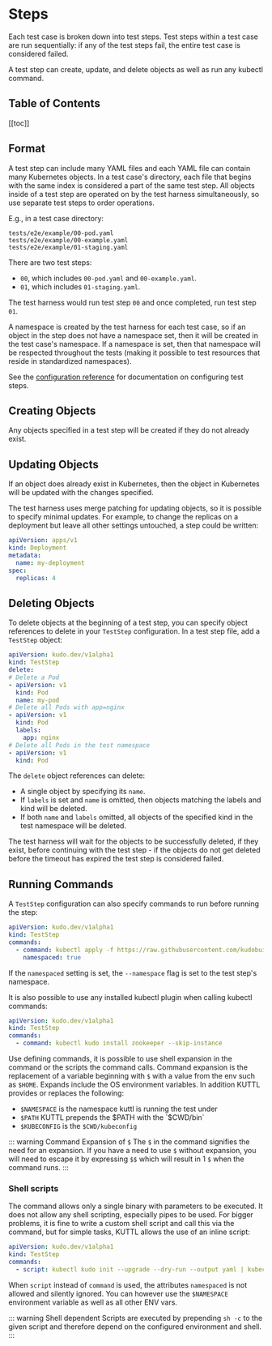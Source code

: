 # Steps

Each test case is broken down into test steps. Test steps within a test case are run sequentially: if any of the test steps fail, the entire test case is considered failed.

A test step can create, update, and delete objects as well as run any kubectl command.

<h2>Table of Contents</h2>

[[toc]]

## Format

A test step can include many YAML files and each YAML file can contain many Kubernetes objects. In a test case's directory, each file that begins with the same index is considered a part of the same test step. All objects inside of a test step are operated on by the test harness simultaneously, so use separate test steps to order operations.

E.g., in a test case directory:

```text
tests/e2e/example/00-pod.yaml
tests/e2e/example/00-example.yaml
tests/e2e/example/01-staging.yaml
```

There are two test steps:

* `00`, which includes `00-pod.yaml` and `00-example.yaml`.
* `01`, which includes `01-staging.yaml`.

The test harness would run test step `00` and once completed, run test step `01`.

A namespace is created by the test harness for each test case, so if an object in the step does not have a namespace set, then it will be created in the test case's namespace. If a namespace is set, then that namespace will be respected throughout the tests (making it possible to test resources that reside in standardized namespaces).

See the [configuration reference](reference.md#teststep) for documentation on configuring test steps.

## Creating Objects

Any objects specified in a test step will be created if they do not already exist.

## Updating Objects

If an object does already exist in Kubernetes, then the object in Kubernetes will be updated with the changes specified.

The test harness uses merge patching for updating objects, so it is possible to specify minimal updates. For example, to change the replicas on a deployment but leave all other settings untouched, a step could be written:

```yaml
apiVersion: apps/v1
kind: Deployment
metadata:
  name: my-deployment
spec:
  replicas: 4
```

## Deleting Objects

To delete objects at the beginning of a test step, you can specify object references to delete in your `TestStep` configuration. In a test step file, add a `TestStep` object:

```yaml
apiVersion: kudo.dev/v1alpha1
kind: TestStep
delete:
# Delete a Pod
- apiVersion: v1
  kind: Pod
  name: my-pod
# Delete all Pods with app=nginx
- apiVersion: v1
  kind: Pod
  labels:
    app: nginx
# Delete all Pods in the test namespace
- apiVersion: v1
  kind: Pod
```

The `delete` object references can delete:

* A single object by specifying its `name`.
* If `labels` is set and `name` is omitted, then objects matching the labels and kind will be deleted.
* If both `name` and `labels` omitted, all objects of the specified kind in the test namespace will be deleted.

The test harness will wait for the objects to be successfully deleted, if they exist, before continuing with the test step - if the objects do not get deleted before the timeout has expired the test step is considered failed.

## Running Commands

A `TestStep` configuration can also specify commands to run before running the step:

```yaml
apiVersion: kudo.dev/v1alpha1
kind: TestStep
commands:
  - command: kubectl apply -f https://raw.githubusercontent.com/kudobuilder/kudo/master/docs/deployment/10-crds.yaml
    namespaced: true
```

If the `namespaced` setting is set, the `--namespace` flag is set to the test step's namespace.

It is also possible to use any installed kubectl plugin when calling kubectl commands:

```yaml
apiVersion: kudo.dev/v1alpha1
kind: TestStep
commands:
  - command: kubectl kudo install zookeeper --skip-instance
```

Use defining commands, it is possible to use shell expansion in the command or the scripts the command calls.  Command expansion is the replacement of a variable beginning with `$` with a value from the env such as `$HOME`.  Expands include the OS environment variables.  In addition KUTTL provides or replaces the following:

- `$NAMESPACE` is the namespace kuttl is running the test under
- `$PATH` KUTTL prepends the $PATH with the `$CWD/bin`
- `$KUBECONFIG` is the `$CWD/kubeconfig`


::: warning Command Expansion of `$`
The `$` in the command signifies the need for an expansion.  If you have a need to use `$` without expansion, you will need to escape it by expressing `$$` which will result in 1 `$` when the command runs.
:::

### Shell scripts

The command allows only a single binary with parameters to be executed. It does not allow any shell scripting, especially pipes to be used. For bigger problems, it is fine to write a custom shell script and call this via the command, but for simple tasks, KUTTL allows the use of an inline script:

```yaml
apiVersion: kudo.dev/v1alpha1
kind: TestStep
commands:
  - script: kubectl kudo init --upgrade --dry-run --output yaml | kubectl delete -f -
```

When `script` instead of `command` is used, the attributes `namespaced` is not allowed and silently ignored. You can however use the `$NAMESPACE` environment variable as well as all other ENV vars. 

::: warning Shell dependent 
Scripts are executed by prepending `sh -c` to the given script and therefore depend on the configured environment and shell.
:::